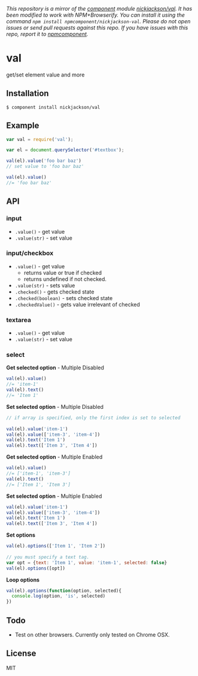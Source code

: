 *This repository is a mirror of the [component](http://component.io) module [nickjackson/val](http://github.com/nickjackson/val). It has been modified to work with NPM+Browserify. You can install it using the command `npm install npmcomponent/nickjackson-val`. Please do not open issues or send pull requests against this repo. If you have issues with this repo, report it to [npmcomponent](https://github.com/airportyh/npmcomponent).*
# val

  get/set element value and more

## Installation

    $ component install nickjackson/val

## Example
```js
var val = require('val');

var el = document.querySelector('#textbox');

val(el).value('foo bar baz')
// set value to 'foo bar baz'

val(el).value()
//= 'foo bar baz'
```

## API
### input
* `.value()` - get value 
* `.value(str)` - set value 

### input/checkbox
* `.value()` - get value
    * returns value or true if checked
    * returns undefined if not checked.
* `.value(str)` - sets value
* `.checked()` - gets checked state
* `.checked(boolean)` - sets checked state
* `.checkedValue()` - gets value irrelevant of checked

### textarea
* `.value()` - get value 
* `.value(str)` - set value 

### select
	
**Get selected option** - Multiple Disabled
```js
val(el).value() 
//= 'item-1'
val(el).text()
//= 'Item 1'
```

**Set selected option** - Multiple Disabled
```js
// if array is specified, only the first index is set to selected
	
val(el).value('item-1')
val(el).value(['item-3', 'item-4'])
val(el).text('Item 1')
val(el).text(['Item 3', 'Item 4'])
```

**Get selected option** - Multiple Enabled

```js
val(el).value() 
//= ['item-1', 'item-3']
val(el).text()
//= ['Item 1', 'Item 3']
```	
**Set selected option** - Multiple Enabled

```js	
val(el).value('item-1')
val(el).value(['item-3', 'item-4'])
val(el).text('Item 1')
val(el).text(['Item 3', 'Item 4'])
```

**Set options**

```js	
val(el).options(['Item 1', 'Item 2'])
	
// you must specify a text tag.
var opt = {text: 'Item 1', value: 'item-1', selected: false}
val(el).options([opt])
```

**Loop options**

```js
val(el).options(function(option, selected){
  console.log(option, 'is', selected)
})
```
## Todo
* Test on other browsers. Currently only tested on Chrome OSX.

## License

  MIT
